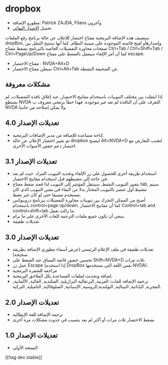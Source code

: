 # dropbox #

* مطورو الإضافة: Patrick ZAJDA, Filaos وآخرون
* تحميل [الإصدار النهائي][1]

ستضيف هذه الإضافة البرمجية مفتاح اختصار للإعلان عن حالة برنامج رفع الملفات
dropBox, وإصدارهأو لفتح قائمته الموجودة على صينية النظام. كما أنها ستتيح
التنقل بين صفحات محاورة التفضيلات الخاصة بالبرنامج بضغط مفتاح Ctrl+Tab /
Ctrl+Shift+Tab / Ctrl+PageUp/Down كما أن أمر الإلغاء سيعمل بالضغط على مفتاح
escape.

* مفتاح الاختصار : NVDA+Alt+D
* سيعلن مفتاح الاختصار Ctrl+Alt+Tab عن الصحيفة النشطة.

## مشكلات معروفة ##

إذا انتقلت بين مختلف التبويبات باستخدام مفاتيح الاختصار, عند إغلاق نافذة التفضيلات, لم يستطع NVDA التعرف على أن النافذة لم تعد غير موجودة.
فهذا خطأ برمجي معروف ب NVDA ولا يمكن إصلاحه من جانبنا.


## تعديلات الإصدار 4.0 ##

* إتاحة مساعدة للإضافة من مدير الإضافات البرمجية.
* تم تغيير اختصار الإعلان عن حالة dropbox ليصبح Alt+NVDA+D لتجنب التعارض مع
  اختصار دعم خفض الأصوات الأخرى.

## تعديلات الإصدار 3.1 ##

* استخدام طريقة أخرى للحصول على زر الإلغاء وتحديد التبويب المراد. حيث لم نعد
  في حاجة إلى تنشيطهم قبل استخدام مفاتيح الاختصار.
* بتغيير التبويب النشط, سينتقل المؤشر إلى التبويب لذا فعند ضغط مفتاح tab,
  سيتم تنشيط أول عنصر بالتبويب المختار بدلا من البقاء في نفس التبويب الذي
  كان مستخدم مسبقا حتى لو كان غير نشط.
* أصبح من الممكن التحرك بين تبويبات محاورة التفضيلات ببرنامج دروببوكس
  باستخدام control+page up/down. كما أن مفاتيح الاختصار Control+tab and
  control+shift+tab ما زالت تعمل.
* ينبغي أن تكون جميع ملفات الترجمة للغات الأخرى على ما يرام.
* تعديلات طفيفة

## تعديلات الإصدار 3.0 ##

* تعديلات طفيفة في ملف الإعلام الرئيسي (عرض أسماء مطوري الإضافة بطريقة
  صحيحة).
* تحسين حضور قائمة السياق عند الضغط على Shift+NVDA+D ثلاث مرات.
* عمل زر Escape (إذا استخدم DropBox نفس اللغة التي يستخدمها NVDA).
* مراجعة للشفرة البرمجية
* إضافة وتحديث لملفات المساعدة بكل الملاحق البرمجية.
* ترجمة الإضافة للغات: العربية, البرتغالية البرازيلية, الفنلندية, الغالية,
  الألمانية, المجرية, اليابانية, النيبالية, البولندية,الروسية, الإسبانية,
  السلوفاكية, التاميلية, التركية.

## تعديلات الإصدار 2.0 ##

* ترجمة الإضافة للغة الإيطالية
* بضغط الاختصار ثلاث مرات أو أكثر لم يعد يتسبب في حدوث مشكلات مرة أخرى

## تعديلات الإصدار 1.0 ##

* النسخة الأولى

[[!tag dev  stable]]

[1]: http://addons.nvda-project.org/files/get.php?file=dx
